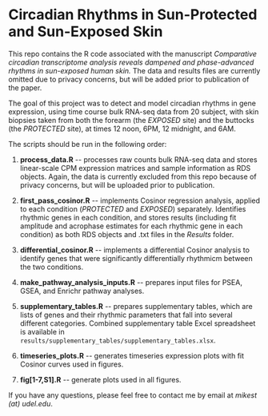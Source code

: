 # Circadian Rhythms in Sun-Protected and Sun-Exposed Skin

This repo contains the R code associated with the manuscript *Comparative circadian transcriptome analysis reveals dampened and phase-advanced rhythms in sun-exposed human skin.* The data and results files are currently omitted due to privacy concerns, but will be added prior to publication of the paper.

The goal of this project was to detect and model circadian rhythms in gene expression, using time course bulk RNA-seq data from 20 subject, with skin biopsies taken from both the forearm (the *EXPOSED* site) and the buttocks (the *PROTECTED* site), at times 12 noon, 6PM, 12 midnight, and 6AM.

The scripts should be run in the following order:

1. **process_data.R** -- processes raw counts bulk RNA-seq data and stores linear-scale CPM expression matrices and sample information as RDS objects. Again, the data is currently excluded from this repo because of privacy concerns, but will be uploaded prior to publication.
2. **first_pass_cosinor.R** -- implements Cosinor regression analysis, applied to each condition (*PROTECTED* and *EXPOSED*) separately. Identifies rhythmic genes in each condition, and stores results (including fit amplitude and acrophase estimates for each rhythmic gene in each condition) as both RDS objects and .txt files in the *Results* folder.
3. **differential_cosinor.R** -- implements a differential Cosinor analysis to identify genes that were significantly differentially rhythmicm between the two conditions.

4. **make_pathway_analysis_inputs.R** -- prepares input files for PSEA, GSEA, and Enrichr pathway analyses.

5. **supplementary_tables.R** -- prepares supplementary tables, which are lists of genes and their rhythmic parameters that fall into several different categories. Combined supplementary table Excel spreadsheet is available in ```results/supplementary_tables/supplementary_tables.xlsx```.

6. **timeseries_plots.R** -- generates timeseries expression plots with fit Cosinor curves used in figures.

7. **fig[1-7,S1].R** -- generate plots used in all figures.



If you have any questions, please feel free to contact me by email at *mikest (at) udel.edu*.



